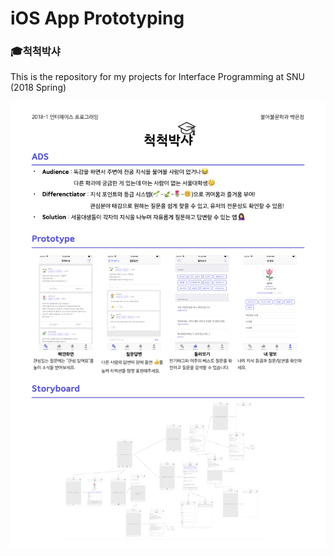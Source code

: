 # iOS App Prototyping
### :mortar_board:척척박샤
This is the repository for my projects for Interface Programming at SNU (2018 Spring)

<img src="./image/poster.png" alt="Poster" width="800">
